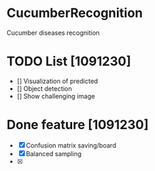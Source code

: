 # CucumberRecognition
Cucumber diseases recognition

# TODO List [1091230]

- [] Visualization of predicted
- [] Object detection
- [] Show challenging image

# Done feature [1091230]

- [x] Confusion matrix saving/board
- [x] Balanced sampling
- [x]